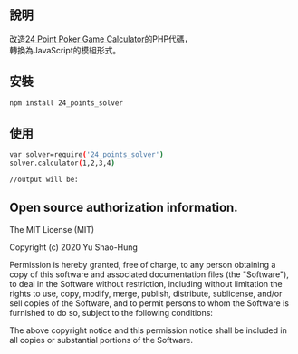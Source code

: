 
說明
-------
改造[24 Point Poker Game Calculator](https://helloacm.com/24/)的PHP代碼，  
轉換為JavaScript的模組形式。

安裝
-------
```bash
npm install 24_points_solver
```

使用
-------
```bash
var solver=require('24_points_solver')  
solver.calculator(1,2,3,4)

//output will be:
```



Open source authorization information.
-------
The MIT License (MIT)

Copyright (c) 2020 Yu Shao-Hung

Permission is hereby granted, free of charge, to any person obtaining a copy of this software and associated documentation files (the "Software"), to deal in the Software without restriction, including without limitation the rights to use, copy, modify, merge, publish, distribute, sublicense, and/or sell copies of the Software, and to permit persons to whom the Software is furnished to do so, subject to the following conditions:

The above copyright notice and this permission notice shall be included in all copies or substantial portions of the Software.
